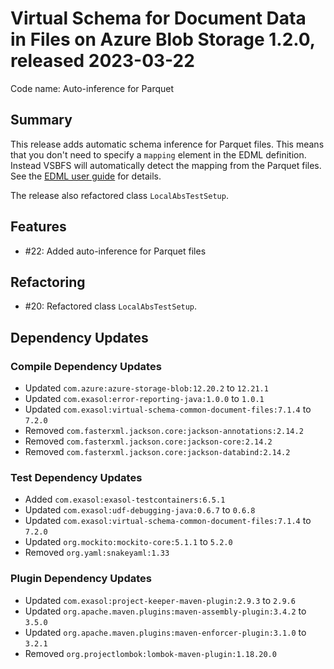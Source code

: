 # Virtual Schema for Document Data in Files on Azure Blob Storage 1.2.0, released 2023-03-22

Code name: Auto-inference for Parquet

## Summary

This release adds automatic schema inference for Parquet files. This means that you don't need to specify a `mapping` element in the EDML definition. Instead VSBFS will automatically detect the mapping from the Parquet files. See the [EDML user guide](https://github.com/exasol/virtual-schema-common-document/blob/main/doc/user_guide/edml_user_guide.md#automatic-mapping-inference) for details.

The release also refactored class `LocalAbsTestSetup`.

## Features

* #22: Added auto-inference for Parquet files

## Refactoring

* #20: Refactored class `LocalAbsTestSetup`.

## Dependency Updates

### Compile Dependency Updates

* Updated `com.azure:azure-storage-blob:12.20.2` to `12.21.1`
* Updated `com.exasol:error-reporting-java:1.0.0` to `1.0.1`
* Updated `com.exasol:virtual-schema-common-document-files:7.1.4` to `7.2.0`
* Removed `com.fasterxml.jackson.core:jackson-annotations:2.14.2`
* Removed `com.fasterxml.jackson.core:jackson-core:2.14.2`
* Removed `com.fasterxml.jackson.core:jackson-databind:2.14.2`

### Test Dependency Updates

* Added `com.exasol:exasol-testcontainers:6.5.1`
* Updated `com.exasol:udf-debugging-java:0.6.7` to `0.6.8`
* Updated `com.exasol:virtual-schema-common-document-files:7.1.4` to `7.2.0`
* Updated `org.mockito:mockito-core:5.1.1` to `5.2.0`
* Removed `org.yaml:snakeyaml:1.33`

### Plugin Dependency Updates

* Updated `com.exasol:project-keeper-maven-plugin:2.9.3` to `2.9.6`
* Updated `org.apache.maven.plugins:maven-assembly-plugin:3.4.2` to `3.5.0`
* Updated `org.apache.maven.plugins:maven-enforcer-plugin:3.1.0` to `3.2.1`
* Removed `org.projectlombok:lombok-maven-plugin:1.18.20.0`
